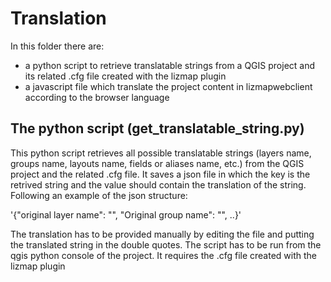 # Translation
In this folder there are:

* a python script to retrieve translatable strings from a QGIS project and its related .cfg file created with the lizmap plugin
* a javascript file which translate the project content in lizmapwebclient according to the browser language

The python script (get_translatable_string.py)
----------------------------------------------
This python script retrieves all possible translatable strings (layers name, groups name, layouts name, fields or aliases name, etc.) from the QGIS project and the related .cfg file. It saves a json file in which the key is the retrived string and the value should contain the translation of the string. Following an example of the json structure:

'{"original layer name": "", "Original group name": "", ..}'

The translation has to be provided manually by editing the file and putting the translated string in the double quotes.
The script has to be run from the qgis python console of the project.
It requires the .cfg file created with the lizmap plugin
